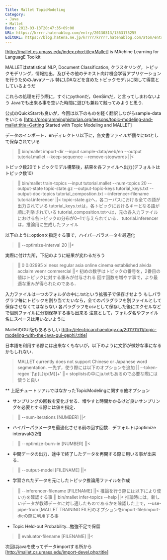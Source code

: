 ```yaml
---
Title: Mallet TopicModeling
Category:
- Java
- Mallet
Date: 2013-03-13T20:47:35+09:00
URL: https://krrrr.hatenablog.com/entry/20130313/1363175255
EditURL: https://blog.hatena.ne.jp/krrrr/krrrr.hatenablog.com/atom/entry/11696248318756262900
---
```


[http://mallet.cs.umass.edu/index.php:title=Mallet] is MAchine Learning for LanguagE Toolkit

MALLETはstatistical NLP, Document Classification, クラスタリング，トピックモデリング，情報抽出，及びその他のテキスト向け機会学習アプリケーションを行うためのJavaツール
特にLDAなどを含めたトピックモデルに関して得意としているようだ

これらの処理を行う際に，すぐにpythonだ，GenSimだ，と言ってしまわないよう
Javaでも出来る事を空いた時間に遊びも兼ねて触ってみようと思う．

公式のQuickStartも良いが，今回は以下のものを軽く翻訳しながらsample-dataをいじる
[http://programminghistorian.org/lessons/topic-modeling-and-mallet:title=Getting Started with Topic Modeling and MALLET]


データのインポート．enディレクトリ以下に，各文書ファイルが個々にtxtとして保存されている
>||
bin/mallet import-dir --input sample-data/web/en --output tutorial.mallet --keep-sequence --remove-stopwords
||<

トピック数20でトピックモデル構築後，結果を各ファイルへ出力(デフォルトはトピック数10)
>||
bin/mallet train-topics --input tutorial.mallet --num-topics 20 --output-state topic-state.gz --output-topic-keys tutorial_keys.txt --output-doc-topics tutorial_compostion.txt --inferencer-filename tutorial.inferencer 
||<
topic-state.gzへ，各コーパスにおける全ての語が出力されている
tutorial_keys.txtは，各トピックにおけるキーとなる語が順に列挙されている
tutorial_composition.txtへは，元の各入力ファイルにおける各トピックの分布が0~1で与えられている．
tutorial.inferencerは，推論用に生成したファイル

以下のようにoptionを指定する事で，ハイパーパラメータを最適化
>||
--optimize-interval 20
||<

実際に付けた所，下記のように結果が変わるだろう
>||
0 0.02995 xi ness regular asia online cinema established alvida acclaim veenr commercial
||<
初めの数字はトピックの番号を，2番目の値はトピックに対する重みが付与される
回す回数を増やす事で，より最適な重みが得られたのである．

入力ファイルは一つのフォルダの中に.txtという拡張子で保存させよう
もしパラグラフ毎にトピックを割り当てたいなら，全てのパラグラフを別ファイルとして保存させなくてはならない
各パラグラフをcsvとして保存した後にエクセルなどで個別ファイルに分割保存する事も出来る
注意として，フォルダ名やファイル名にスペースは用いないように

MalletのGUI版もあるらしい
[http://electricarchaeology.ca/2011/11/11/topic-modeling-with-the-java-gui-gephi/:title]


日本語を利用する際には出来なくもないが，以下のように文節が微妙な事になるかもしれない．
> MALLET currently does not support Chinese or Japanese word segmentation.
一先ず，使う際には以下のオプションを追加
>||
--token-regex '[\p{L}\p{M}]+'
||<
stoplistsの中にja.txtもあるので必要な際には使うと良い


** 上記チュートリアルではなかったTopicModelingに関する他オプション
- サンプリングの回数を変化させる．増やすと時間かかるけど良いサンプリングを必要とする際には値を指定．
>||
--num-iterations [NUMBER]
||<
- ハイパーパラメータを最適化させる前の回す回数．デフォルトはoptimize interavalの2倍
>||
--optimize-burn-in [NUMBER]
||<
- 中間データの出力．途中で終了したデータを再開する際に用いる事が出来る．
>||
--output-model [FILENAME]
||<
- 学習されたデータを元にしたトピック推論用ファイルを作成
>||
--inferencer-filename [FILENAME]
||<
推論を行う際には以下により使い方を確認する事
>||
bin/mallet infer-topics --help
||<
推論時には，新しいデータが教師データに対し適したものであるかを確認した上で，--use-pipe-from [MALLET TRAINING FILE]のオプションをimport-file/import-dicの際に利用する事
- Topic Held-out Probability...勉強不足で保留
>||
evaluator-filename [FILENAME]
||<

次回はjavaを使ってデータimportする所から
[http://mallet.cs.umass.edu/import-devel.php:title]

